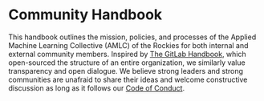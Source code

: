 # Community Handbook
This handbook outlines the mission, policies, and processes of the Applied Machine Learning Collective (AMLC) of the Rockies for both internal and external community members. Inspired by [The GitLab Handbook](https://handbook.gitlab.com/), which open-sourced the structure of an entire organization, we similarly value transparency and open dialogue. We believe strong leaders and strong communities are unafraid to share their ideas and welcome constructive discussion as long as it follows our [Code of Conduct]().